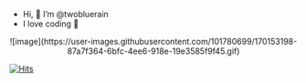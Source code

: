 - Hi, 👋 I’m @twobluerain
- I love coding 💞


<!---
twobluerain/twobluerain is a ✨ special ✨ repository because its `README.md` (this file) appears on your GitHub profile.
You can click the Preview link to take a look at your changes.
--->

<p align = "center">
![image](https://user-images.githubusercontent.com/101780699/170153198-87a7f364-6bfc-4ee6-918e-19e3585f9f45.gif)
</p>

[![Hits](https://hits.seeyoufarm.com/api/count/incr/badge.svg?url=https%3A%2F%2Fgithub.com%2Ftwobluerain&count_bg=%23E6DCCF&title_bg=%2361D08B&icon=&icon_color=%23E7E7E7&title=hits&edge_flat=false)](https://github.com/twobluerain)
